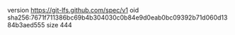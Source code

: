 version https://git-lfs.github.com/spec/v1
oid sha256:7671f711386bc69b4b304030c0b84e9d0eab0bc09392b71d060d1384b3aed555
size 444
